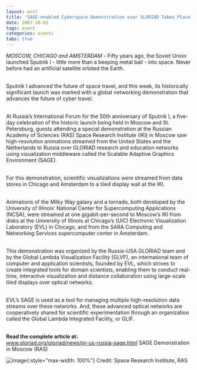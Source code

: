 ```yaml
---
layout: post
title: 'SAGE-enabled Cyberspace Demonstration over GLORIAD Takes Place as Part of Sputnik Celebration'
date: 2007-10-03
tags: event
categories: events
tabs: true
---
```


<em>MOSCOW, CHICAGO and AMSTERDAM</em> - Fifty years ago, the Soviet Union launched Sputnik I - little more than a beeping metal ball - into space. Never before had an artificial satellite orbited the Earth.<br><br>

Sputnik I advanced the future of space travel, and this week, its historically significant launch was marked with a global networking demonstration that advances the future of cyber travel.<br><br>

At Russia&rsquo;s International Forum for the 50th anniversary of Sputnik I, a five-day celebration of the historic launch being held in Moscow and St. Petersburg, guests attending a special demonstration at the Russian Academy of Sciences (RAS) Space Research Institute (IKI) in Moscow saw high-resolution animations streamed from the United States and the Netherlands to Russia over GLORIAD research and education networks using visualization middleware called the Scalable Adaptive Graphics Environment (SAGE).<br><br>

For this demonstration, scientific visualizations were streamed from data stores in Chicago and Amsterdam to a tiled display wall at the IKI.<br><br>

Animations of the Milky Way galaxy and a tornado, both developed by the University of Illinois&rsquo; National Center for Supercomputing Applications (NCSA), were streamed at one gigabit-per-second to Moscow&rsquo;s IKI from disks at the University of Illinois at Chicago&rsquo;s (UIC) Electronic Visualization Laboratory (EVL) in Chicago, and from the SARA Computing and Networking Services supercomputer center in Amsterdam.<br><br>

This demonstration was organized by the Russia-USA GLORIAD team and by the Global Lambda Visualization Facility (GLVF), an international team of computer and application scientists, founded by EVL, which strives to create integrated tools for domain scientists, enabling them to conduct real-time, interactive visualization and distance collaboration using large-scale tiled displays over optical networks.<br><br>

EVL&rsquo;s SAGE is used as a tool for managing multiple high-resolution data streams over these networks. And, these advanced optical networks are cooperatively shared for scientific experimentation through an organization called the Global Lambda Integrated Facility, or GLIF.<br><br>

<strong>Read the complete article at:</strong><br>
<a href="http://www.gloriad.org/gloriad/news/pr-us-russia-sage.html">www.gloriad.org/gloriad/news/pr-us-russia-sage.html</a>
SAGE Demonstration in Moscow (RAS)

![image](https://www.evl.uic.edu/output/originals/moscowdemo.png-srcw.jpg){:style="max-width: 100%"}
Credit: Space Research Institute, RAS

